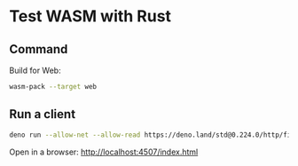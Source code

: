 # Test WASM with Rust

## Command

Build for Web:
```bash
wasm-pack --target web
```

## Run a client

```bash
deno run --allow-net --allow-read https://deno.land/std@0.224.0/http/file_server.ts .
```

Open in a browser: [http://localhost:4507/index.html](http://localhost:4507/index.html)
